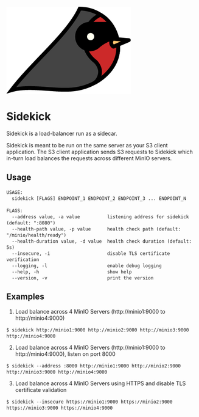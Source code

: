 ![sidekick](sidekick_logo.png)

# Sidekick
Sidekick is a load-balancer run as a sidecar.

Sidekick is meant to be run on the same server as your S3 client application. The S3 client application sends S3 requests to Sidekick which in-turn load balances the requests across different MinIO servers.

## Usage

```
USAGE:
  sidekick [FLAGS] ENDPOINT_1 ENDPOINT_2 ENDPOINT_3 ... ENDPOINT_N

FLAGS:
  --address value, -a value          listening address for sidekick (default: ":8080")
  --health-path value, -p value      health check path (default: "/minio/health/ready")
  --health-duration value, -d value  health check duration (default: 5s)
  --insecure, -i                     disable TLS certificate verification
  --logging, -l                      enable debug logging
  --help, -h                         show help
  --version, -v                      print the version
```

## Examples

1. Load balance across 4 MinIO Servers (http://minio1:9000 to http://minio4:9000)
```
$ sidekick http://minio1:9000 http://minio2:9000 http://minio3:9000 http://minio4:9000
```

2. Load balance across 4 MinIO Servers (http://minio1:9000 to http://minio4:9000), listen on port 8000
```
$ sidekick --address :8000 http://minio1:9000 http://minio2:9000 http://minio3:9000 http://minio4:9000
```

3. Load balance across 4 MinIO Servers using HTTPS and disable TLS certificate validation
```
$ sidekick --insecure https://minio1:9000 https://minio2:9000 https://minio3:9000 https://minio4:9000
```

